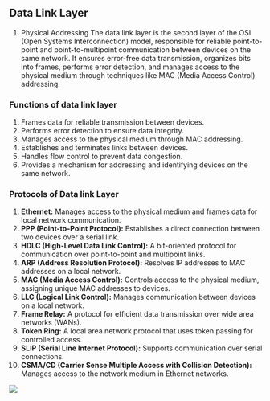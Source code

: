 ## Data Link Layer
1. Physical Addressing
The data link layer is the second layer of the OSI (Open Systems Interconnection) model, responsible for reliable point-to-point and point-to-multipoint communication between devices on the same network. It ensures error-free data transmission, organizes bits into frames, performs error detection, and manages access to the physical medium through techniques like MAC (Media Access Control) addressing.

### Functions of data link layer
1. Frames data for reliable transmission between devices.
2. Performs error detection to ensure data integrity.
3. Manages access to the physical medium through MAC addressing.
4. Establishes and terminates links between devices.
5. Handles flow control to prevent data congestion.
6. Provides a mechanism for addressing and identifying devices on the same network.

### Protocols of Data link Layer
1. **Ethernet:** Manages access to the physical medium and frames data for local network communication.
2. **PPP (Point-to-Point Protocol):** Establishes a direct connection between two devices over a serial link.
3. **HDLC (High-Level Data Link Control):** A bit-oriented protocol for communication over point-to-point and multipoint links.
4. **ARP (Address Resolution Protocol):** Resolves IP addresses to MAC addresses on a local network.
5. **MAC (Media Access Control):** Controls access to the physical medium, assigning unique MAC addresses to devices.
6. **LLC (Logical Link Control):** Manages communication between devices on a local network.
7. **Frame Relay:** A protocol for efficient data transmission over wide area networks (WANs).
8. **Token Ring:** A local area network protocol that uses token passing for controlled access.
9. **SLIP (Serial Line Internet Protocol):** Supports communication over serial connections.
10. **CSMA/CD (Carrier Sense Multiple Access with Collision Detection):** Manages access to the network medium in Ethernet networks.

![](https://static.javatpoint.com/tutorial/computer-network/images/osi-model4.png)